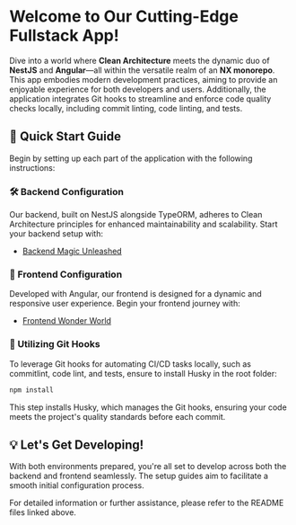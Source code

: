 # Welcome to Our Cutting-Edge Fullstack App!

Dive into a world where **Clean Architecture** meets the dynamic duo of **NestJS** and **Angular**—all within the versatile realm of an **NX monorepo**. This app embodies modern development practices, aiming to provide an enjoyable experience for both developers and users. Additionally, the application integrates Git hooks to streamline and enforce code quality checks locally, including commit linting, code linting, and tests.

## 🚀 Quick Start Guide

Begin by setting up each part of the application with the following instructions:

### 🛠 Backend Configuration

Our backend, built on NestJS alongside TypeORM, adheres to Clean Architecture principles for enhanced maintainability and scalability. Start your backend setup with:

- [Backend Magic Unleashed](./neox-api/README.md)

### 🌟 Frontend Configuration

Developed with Angular, our frontend is designed for a dynamic and responsive user experience. Begin your frontend journey with:

- [Frontend Wonder World](./neox-fe/README.md)

### 📌 Utilizing Git Hooks

To leverage Git hooks for automating CI/CD tasks locally, such as commitlint, code lint, and tests, ensure to install Husky in the root folder:

```bash
npm install
```

This step installs Husky, which manages the Git hooks, ensuring your code meets the project's quality standards before each commit.

## 💡 Let's Get Developing!

With both environments prepared, you're all set to develop across both the backend and frontend seamlessly. The setup guides aim to facilitate a smooth initial configuration process.

For detailed information or further assistance, please refer to the README files linked above.
